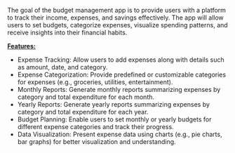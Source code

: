 The goal of the budget management app is to provide users with a platform to track their income, expenses, and savings effectively. The app will allow users to set budgets, categorize expenses, visualize spending patterns, and receive insights into their financial habits.

<b><u>Features:</u></b>
<ul>
    <li>Expense Tracking: Allow users to add expenses along with details such as amount, date, and category.</li>
    <li>Expense Categorization: Provide predefined or customizable categories for expenses (e.g., groceries, utilities, entertainment).</li>
    <li>Monthly Reports: Generate monthly reports summarizing expenses by category and total expenditure for each month.</li>
    <li>Yearly Reports: Generate yearly reports summarizing expenses by category and total expenditure for each year.</li>
    <li>Budget Planning: Enable users to set monthly or yearly budgets for different expense categories and track their progress.</li>
    <li>Data Visualization: Present expense data using charts (e.g., pie charts, bar graphs) for better visualization and understanding.</li>
</ul>
